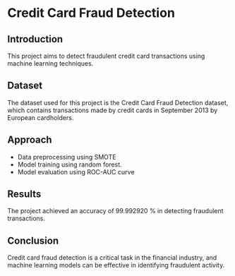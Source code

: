 # Credit Card Fraud Detection

## Introduction
This project aims to detect fraudulent credit card transactions using machine learning techniques.

## Dataset
The dataset used for this project is the Credit Card Fraud Detection dataset, which contains transactions made by credit cards in September 2013 by European cardholders.

## Approach
- Data preprocessing using SMOTE
- Model training using random forest.
- Model evaluation using ROC-AUC curve


## Results
The project achieved an accuracy of 99.992920 % in detecting fraudulent transactions.

## Conclusion
Credit card fraud detection is a critical task in the financial industry, and machine learning models can be effective in identifying fraudulent activity.
